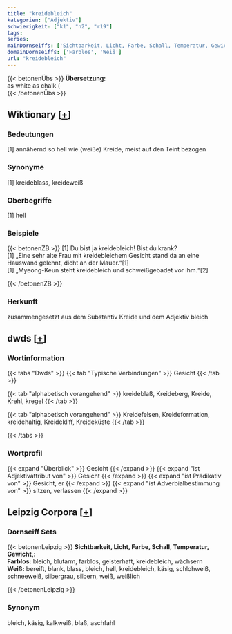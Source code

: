 ```yaml
---
title: "kreidebleich"
kategorien: ["Adjektiv"]
schwierigkeit: ["k1", "h2", "r19"]
tags:
series:
mainDornseiffs: ['Sichtbarkeit, Licht, Farbe, Schall, Temperatur, Gewicht,']
domainDornseiffs: ['Farblos', 'Weiß']
url: "kreidebleich"
---
```


{{< betonenÜbs >}}
**Übersetzung:**  
as white as chalk (  
{{< /betonenÜbs >}}

## Wiktionary [[+](https://de.wiktionary.org/wiki/kreidebleich)]

### Bedeutungen
[1] annähernd so hell wie (weiße) Kreide, meist auf den Teint bezogen  

### Synonyme
[1] kreideblass, kreideweiß  

### Oberbegriffe
[1] hell  

### Beispiele
{{< betonenZB >}}
[1] Du bist ja kreidebleich! Bist du krank?  
[1] „Eine sehr alte Frau mit kreidebleichem Gesicht stand da an eine Hauswand gelehnt, dicht an der Mauer.“[1]  
[1] „Myeong-Keun steht kreidebleich und schweißgebadet vor ihm.“[2]  

{{< /betonenZB >}}
### Herkunft
zusammengesetzt aus dem Substantiv Kreide und dem Adjektiv bleich  



## dwds [[+](https://www.dwds.de/wb/kreidebleich)]

### Wortinformation
{{< tabs "Dwds" >}}
{{< tab "Typische Verbindungen" >}}
Gesicht
{{< /tab >}}

{{< tab "alphabetisch vorangehend" >}}
kreideblaß, Kreideberg, Kreide, Krehl, kregel
{{< /tab >}}

{{< tab "alphabetisch vorangehend" >}}
Kreidefelsen, Kreideformation, kreidehaltig, Kreidekliff, Kreideküste
{{< /tab >}}

{{< /tabs >}}

### Wortprofil
{{< expand "Überblick" >}} Gesicht {{< /expand >}}
{{< expand "ist Adjektivattribut von" >}} Gesicht {{< /expand >}}
{{< expand "ist Prädikativ von" >}} Gesicht, er {{< /expand >}}
{{< expand "ist Adverbialbestimmung von" >}} sitzen, verlassen {{< /expand >}}

## Leipzig Corpora [[+](https://corpora.uni-leipzig.de/en/res?word=kreidebleich&corpusId=deu_newscrawl-public_2018)]

### Dornseiff Sets
{{< betonenLeipzig >}}
**Sichtbarkeit, Licht, Farbe, Schall, Temperatur, Gewicht,:**  
**Farblos:** bleich, blutarm, farblos, geisterhaft, kreidebleich, wächsern  
**Weiß:** bereift, blank, blass, bleich, hell, kreidebleich, käsig, schlohweiß, schneeweiß, silbergrau, silbern, weiß, weißlich  

{{< /betonenLeipzig >}}

### Synonym
bleich, käsig, kalkweiß, blaß, aschfahl

